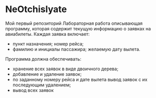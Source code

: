 # NeOtchislyate
Мой первый репозиторий
Лабораторная работа описывающая программу, которая содержит текущую информацию о заявках 
на авиабилеты. Каждая заявка включает:
- пункт назначения; номер рейса;
- фамилию и инициалы пассажира; желаемую дату вылета.

Программа должна обеспечивать:
- хранение всех заявок в виде двоичного дерева;
- добавление и удаление заявок;
- по заданному номеру рейса и дате вылета вывод заявок с их последующим удалением;
- вывод всех заявок
